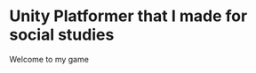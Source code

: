 Unity Platformer that I made for social studies
===============================================

Welcome to my game
